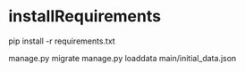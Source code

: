 installRequirements
=======
pip install -r requirements.txt


manage.py migrate
manage.py loaddata main/initial_data.json
